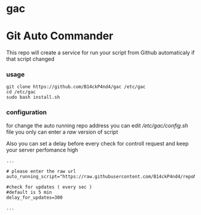 # gac
# Git Auto Commander

This repo will create a service for run your script from Github automaticaly if that script changed


### usage

```
git clone https://github.com/B14ckP4nd4/gac /etc/gac
cd /etc/gac
sudo bash install.sh
```

### configuration

for change the auto running repo address you can edit */etc/gac/config.sh* file
you only can enter a *raw* version of script

Also you can set a delay before every check for controll request and keep your server perfomance high
```
...

# please enter the raw url
auto_running_script="https://raw.githubusercontent.com/B14ckP4nd4/repoName/branch/script.sh"

#check for updates ( every sec )
#default is 5 min
delay_for_updates=300

...
```